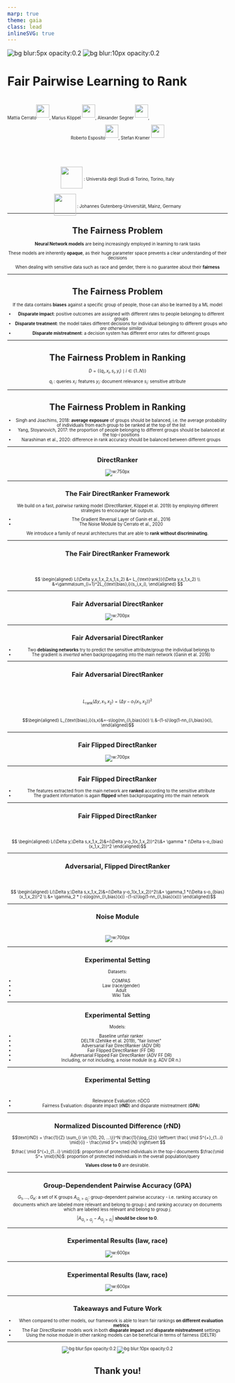 ```yaml
---
marp: true
theme: gaia
class: lead
inlineSVG: true
---
```




![bg blur:5px opacity:0.2](img/unito.png)
![bg blur:10px opacity:0.2](img/mainz.jpg)

# Fair Pairwise Learning to Rank

<br>
<span style="font-size:0.7em;text-align:center">
Mattia Cerrato<sup><img src="img/unito.png" width="30px"></img></sup>, Marius Köppel <sup><img src="img/mainz.jpg" width="30px"></img></sup></sup>, Alexander Segner <sup><img src="img/mainz.jpg" width="30px"></img></sup>,

Roberto Esposito<sup><img src="img/unito.png" width="30px"></img></sup>, Stefan Kramer <sup><img src="img/mainz.jpg" width="30px"></img></sup>

<br><br>

<div><img src="img/unito.png" width="50px" style="text-align:center;position:relative;top:18px"></img> : Università degli Studi di Torino, Torino, Italy

<img src="img/mainz.jpg" width="50px" style="text-align:center;position:relative;top:18px"></img> : Johannes Gutenberg-Universität, Mainz, Germany

</span>


--- 

<!-- paginate: true -->
<!-- footer: Cerrato et al., Fair Pairwise Learning to Rank. DSAA 2020.
-->

# The Fairness Problem

**Neural Network models** are being increasingly employed in learning to rank tasks

These models are inherently **opaque**, as their huge parameter space prevents a clear understanding of their decisions

When dealing with sensitive data such as race and gender, there is no guarantee about their **fairness**

---

# The Fairness Problem

If the data contains **biases** against a specific group of people, those can also be learned by a ML model

* **Disparate impact**: positive outcomes are assigned with different rates to people belonging to different groups
* **Disparate treatment**: the model takes different decisions for individual belonging to different groups *who are otherwise similar*
* **Disparate mistreatment**: a decision system has different error rates for different groups

---

# The Fairness Problem in Ranking

$$ D = \{(q_i, x_i, s_i, y_i) \;\mid\; i \in \{1 .. N\}\} $$

$q_i$ : queries
$x_i$: features
$y_i$: document relevance
$s_i$: sensitive attribute

---

# The Fairness Problem in Ranking

* Singh and Joachims, 2018: **average exposure** of groups should be balanced, i.e. the average probability of individuals from each group to be ranked at the top of the list
* Yang, Stoyanovich, 2017: the proportion of people belonging to different groups should be balanced at the top-$i$ positions
* Narashiman et al., 2020: difference in rank accuracy should be balanced between different groups

---

## DirectRanker

![w:750px](img/ranker_base.png)


---

## The Fair DirectRanker Framework

We build on a fast, *pairwise* ranking model (DirectRanker, Köppel et al. 2019) by employing different strategies to encourage fair outputs.

* The Gradient Reversal Layer of Ganin et al., 2016
* The Noise Module by Cerrato et al., 2020

We introduce a family of neural architectures that are able to **rank without discriminating**.

---

## The Fair DirectRanker Framework

<br><br>

$$
\begin{aligned}
L(\Delta y,x_1,x_2,s_1,s_2) &= L_{\text{rank}}(\Delta y,x_1,x_2) \\ &+\gamma\sum_{i=1}^2L_{\text{bias},i}(s_i,x_i),
\end{aligned}
$$

---

## Fair Adversarial DirectRanker

![w:700px](img/ranker_adv.png)


---

## Fair Adversarial DirectRanker

* Two **debiasing networks** try to predict the sensitive attribute/group the individual belongs to
* The gradient is *inverted* when backpropagating into the main network (Ganin et al. 2016)

---

## Fair Adversarial DirectRanker
<br>
<br>

$$L_{\text{rank}}(\Delta y,x_1,x_2)=(\Delta y-o_1(x_1,x_2))^2$$
<br>

$$\begin{aligned}
L_{\text{bias},i}(s,x)&=-s\log(nn_{i\,bias}(x)) \\ &-(1-s)\log(1-nn_{i\,bias}(x)),
\end{aligned}$$

---

## Fair Flipped DirectRanker

![w:700px](img/ranker_flip.png)


---

## Fair Flipped DirectRanker

* The features extracted from the main network are **ranked** according to the sensitive attribute
* The gradient information is again **flipped** when backpropagating into the main network

---

## Fair Flipped DirectRanker

<br><br>

$$
\begin{aligned}
L(\Delta y,\Delta s,x_1,x_2)&=(\Delta y-o_1(x_1,x_2))^2\\&+ \gamma * (\Delta s-o_{bias}(x_1,x_2))^2 
\end{aligned}$$


---

## Adversarial, Flipped DirectRanker

<br> <br>


$$
\begin{aligned}
L(\Delta y,\Delta s,x_1,x_2)&=(\Delta y-o_1(x_1,x_2))^2\\&+ \gamma_1 *(\Delta s-o_{bias}(x_1,x_2))^2 \\ &+ \gamma_2 * (-s\log(nn_{i\,bias}(x)) -(1-s)\log(1-nn_{i\,bias}(x)))
\end{aligned}$$

---

## Noise Module
<br>

![w:700px](img/noise-model.png)

---

## Experimental Setting

Datasets:

* COMPAS
* Law (race/gender)
* Adult
* Wiki Talk

---

## Experimental Setting

Models:

* Baseline unfair ranker
* DELTR (Zehlike et al. 2019), "fair listnet"
* Adversarial Fair DirectRanker (ADV DR)
* Fair Flipped DirectRanker (FF DR)
* Adversarial Flipped Fair DirectRanker (ADV FF DR)
* Including, or not including, a noise module (e.g. ADV DR n.)

---

## Experimental Setting

<br>

* Relevance Evaluation: nDCG
* Fairness Evaluation: disparate impact (**rND**) and disparate mistreatment (**GPA**)

---


## Normalized Discounted Difference (rND)

$$\text{rND} = \frac{1}{Z} \sum_{i \in \{10, 20, ...\}}^N \frac{1}{\log_{2}i} \left\vert \frac{ \mid S^{+}_{1...i} \mid}{i} - \frac{\mid S^+ \mid}{N} \right\vert $$

$\frac{ \mid S^{+}_{1...i} \mid}{i}$: proportion of protected individuals in the top-$i$ documents
$\frac{\mid S^+ \mid}{N}$: proportion of protected individuals in the overall population/query

**Values close to 0** are desirable.

---

## Group-Dependendent Pairwise Accuracy (GPA)

$G_1, ..., G_K$: a set of K groups
$A_{G_i > G_j}$: group-dependent pairwise accuracy - i.e. ranking accuracy on documents which are labeled more relevant and belong to group $i;$ and ranking accuracy on documents which are labeled less relevant and belong to group $j$.

$|A_{G_i > G_j} - A_{G_j > G_i}|$ **should be close to 0**.

---

## Experimental Results (law, race)

![w:600px](img/law-race_ranker_2d_plot.pdf.png)

---

## Experimental Results (law, race)

![w:600px](img/law-race_ranker1-GPAFFDR_ADV_2d_plot_gpa.pdf.png)

---

## Takeaways and Future Work

* When compared to other models, our framework is able to learn fair rankings **on different evaluation metrics**
* The Fair DirectRanker models work in both **disparate impact** and **disparate mistreatment** settings
* Using the noise module in other ranking models can be beneficial in terms of fairness (DELTR)

---

![bg blur:5px opacity:0.2](img/unito.png)
![bg blur:10px opacity:0.2](img/mainz.jpg)

# Thank you!